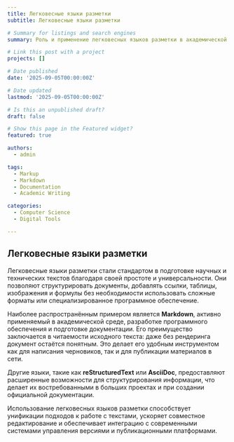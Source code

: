 ```yaml
---
title: Легковесные языки разметки
subtitle: Легковесные языки разметки

# Summary for listings and search engines
summary: Роль и применение легковесных языков разметки в академической и профессиональной среде

# Link this post with a project
projects: []

# Date published
date: '2025-09-05T00:00:00Z'

# Date updated
lastmod: '2025-09-05T00:00:00Z'

# Is this an unpublished draft?
draft: false

# Show this page in the Featured widget?
featured: true

authors:
  - admin

tags:
  - Markup
  - Markdown
  - Documentation
  - Academic Writing

categories:
  - Computer Science
  - Digital Tools

---
```


## Легковесные языки разметки  

Легковесные языки разметки стали стандартом в подготовке научных и технических текстов благодаря своей простоте и универсальности. Они позволяют структурировать документы, добавлять ссылки, таблицы, изображения и формулы без необходимости использовать сложные форматы или специализированное программное обеспечение.  

Наиболее распространённым примером является **Markdown**, активно применяемый в академической среде, разработке программного обеспечения и подготовке документации. Его преимущество заключается в читаемости исходного текста: даже без рендеринга документ остаётся понятным. Это делает его удобным инструментом как для написания черновиков, так и для публикации материалов в сети.  

Другие языки, такие как **reStructuredText** или **AsciiDoc**, предоставляют расширенные возможности для структурирования информации, что делает их востребованными в больших проектах и при создании официальной документации.  

Использование легковесных языков разметки способствует унификации подходов к работе с текстами, ускоряет совместное редактирование и обеспечивает интеграцию с современными системами управления версиями и публикационными платформами.  

